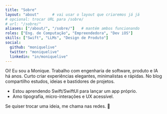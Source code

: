 ```yaml
---
title: "Sobre"
layout: "about"      # vai usar o layout que criaremos já já
# opcional: trocar URL para /sobre/
# url: "/sobre/"
aliases: ["/about/", "/sobre/"]   # mantém ambos funcionando
roles: ["Eng. de Computação", "Empreendedora", "Dev iOS"]
skills: ["Swift", "LLMs", "Design de Produto"]
social:
  github: "moniquelive"
  twitter: "moniquelive"
  linkedin: "in/moniquelive"
---
```


Oi! Eu sou a Monique. Trabalho com engenharia de software, produto e IA há anos.
Curto criar experiências elegantes, minimalistas e rápidas.
No blog compartilho estudos, ideias e bastidores de projetos.

- Estou aprendendo Swift/SwiftUI para lançar um app próprio.
- Amo tipografia, micro-interações e UX acessível.

Se quiser trocar uma ideia, me chama nas redes. 💜
